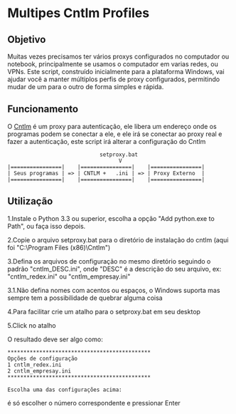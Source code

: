 Multipes Cntlm Profiles
===========

Objetivo
--------

Muitas vezes precisamos ter vários proxys configurados no computador ou notebook, principalmente se usamos o computador em varias redes, ou VPNs.
Este script, construído inicialmente para a plataforma Windows, vai ajudar você a manter múltiplos perfis de proxy configurados, permitindo mudar de um para o outro de forma simples e rápida.

Funcionamento
-----------------
O <a href=https://sourceforge.net/projects/cntlm/files/cntlm/>Cntlm</a> é um proxy para autenticação, ele libera um endereço onde os programas podem se conectar a ele, e ele irá se conectar ao proxy real e fazer a autenticação, este script irá alterar a configuração do Cntlm

                                 setproxy.bat
                                       V
    |================|    |================|    |================| 
    | Seus programas | => | CNTLM +   .ini | => | Proxy Externo  |
    |================|    |================|    |================| 


Utilização
-----------

1.Instale o Python 3.3 ou superior, escolha  a opção "Add python.exe to Path", ou faça isso depois.

2.Copie o arquivo setproxy.bat para o diretório de instalação do cntlm (aqui foi "C:\Program Files (x86)\Cntlm")

3.Defina os arquivos de configuração no mesmo diretório seguindo o padrão "cntlm_DESC.ini", onde "DESC" é a descrição do seu arquivo, ex: "cntlm_redex.ini" ou "cntlm_empresay.ini"

3.1.Não defina nomes com acentos ou espaços, o Windows suporta mas sempre tem a possibilidade de quebrar alguma coisa

4.Para facilitar crie um atalho para o setproxy.bat em seu desktop

5.Click no atalho


O resultado deve ser algo como:

    *********************************************
    Opções de configuração
    1 cntlm_redex.ini
    2 cntlm_empresay.ini
    *********************************************
    
    Escolha uma das configurações acima:
    
é só escolher o número correspondente e pressionar Enter
